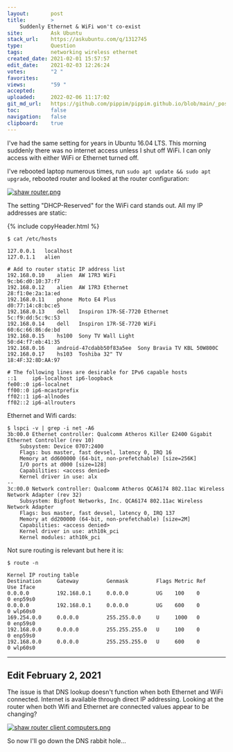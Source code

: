 ```yaml
---
layout:       post
title:        >
    Suddenly Ethernet & WiFi won't co-exist
site:         Ask Ubuntu
stack_url:    https://askubuntu.com/q/1312745
type:         Question
tags:         networking wireless ethernet
created_date: 2021-02-01 15:57:57
edit_date:    2021-02-03 12:26:24
votes:        "2 "
favorites:    
views:        "59 "
accepted:     
uploaded:     2022-02-06 11:17:02
git_md_url:   https://github.com/pippim/pippim.github.io/blob/main/_posts/2021/2021-02-01-Suddenly-Ethernet-_-WiFi-won_t-co-exist.md
toc:          false
navigation:   false
clipboard:    true
---
```


I've had the same setting for years in Ubuntu 16.04 LTS. This morning suddenly there was no internet access unless I shut off WiFi. I can only access with either WiFi or Ethernet turned off.

I've rebooted laptop numerous times, run `sudo apt update && sudo apt upgrade`, rebooted router and looked at the router configuration:

[![shaw router.png][1]][1]

The setting "DHCP-Reserved" for the WiFi card stands out. All my IP addresses are static:

{% include copyHeader.html %}
``` 
$ cat /etc/hosts

127.0.0.1	localhost
127.0.1.1	alien

# Add to router static IP address list
192.168.0.10    alien  AW 17R3 WiFi                   9c:b6:d0:10:37:f7
192.168.0.12    alien  AW 17R3 Ethernet               28:f1:0e:2a:1a:ed
192.168.0.11    phone  Moto E4 Plus                   d0:77:14:c8:bc:e5
192.168.0.13    dell   Inspiron 17R-SE-7720 Ethernet  5c:f9:dd:5c:9c:53
192.168.0.14    dell   Inspiron 17R-SE-7720 WiFi      60:6c:66:86:de:bd
192.168.0.15    hs100  Sony TV Wall Light             50:d4:f7:eb:41:35
192.168.0.16    android-47cdabb50f83a5ee  Sony Bravia TV KBL 50W800C
192.168.0.17    hs103  Toshiba 32" TV                 18:4F:32:8D:AA:97

# The following lines are desirable for IPv6 capable hosts
::1     ip6-localhost ip6-loopback
fe00::0 ip6-localnet
ff00::0 ip6-mcastprefix
ff02::1 ip6-allnodes
ff02::2 ip6-allrouters
```

Ethernet and Wifi cards:

``` 
$ lspci -v | grep -i net -A6
3b:00.0 Ethernet controller: Qualcomm Atheros Killer E2400 Gigabit Ethernet Controller (rev 10)
	Subsystem: Device 0707:2400
	Flags: bus master, fast devsel, latency 0, IRQ 16
	Memory at dd600000 (64-bit, non-prefetchable) [size=256K]
	I/O ports at d000 [size=128]
	Capabilities: <access denied>
	Kernel driver in use: alx
--
3c:00.0 Network controller: Qualcomm Atheros QCA6174 802.11ac Wireless Network Adapter (rev 32)
	Subsystem: Bigfoot Networks, Inc. QCA6174 802.11ac Wireless Network Adapter
	Flags: bus master, fast devsel, latency 0, IRQ 137
	Memory at dd200000 (64-bit, non-prefetchable) [size=2M]
	Capabilities: <access denied>
	Kernel driver in use: ath10k_pci
	Kernel modules: ath10k_pci
```
Not sure routing is relevant but here it is:

``` 
$ route -n

Kernel IP routing table
Destination     Gateway         Genmask         Flags Metric Ref    Use Iface
0.0.0.0         192.168.0.1     0.0.0.0         UG    100    0        0 enp59s0
0.0.0.0         192.168.0.1     0.0.0.0         UG    600    0        0 wlp60s0
169.254.0.0     0.0.0.0         255.255.0.0     U     1000   0        0 enp59s0
192.168.0.0     0.0.0.0         255.255.255.0   U     100    0        0 enp59s0
192.168.0.0     0.0.0.0         255.255.255.0   U     600    0        0 wlp60s0
```


----------

## Edit February 2, 2021

The issue is that DNS lookup doesn't function when both Ethernet and WiFi connected. Internet is available through direct IP addressing. Looking at the router when both Wifi and Ethernet are connected values appear to be changing?

[![shaw router client computers.png][2]][2]

So now I'll go down the DNS rabbit hole...


  [1]: https://i.stack.imgur.com/Pax8x.png
  [2]: https://i.stack.imgur.com/DvwvR.png

